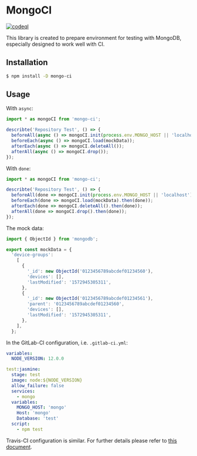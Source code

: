 # MongoCI
[![codeql](https://github.com/aerabi/mongo-ci/actions/workflows/codeql-analysis.yml/badge.svg)](https://github.com/aerabi/mongo-ci/actions/workflows/codeql-analysis.yml)

This library is created to prepare environment for testing with MongoDB, especially designed to work well with CI.

## Installation
```bash
$ npm install -D mongo-ci
```

## Usage
With `async`:
```typescript
import * as mongoCI from 'mongo-ci';

describte('Repository Test', () => {
  beforeAll(async () => mongoCI.init(process.env.MONGO_HOST || 'localhost'));
  beforeEach(async () => mongoCI.load(mockData));
  afterEach(async () => mongoCI.deleteAll());
  afterAll(async () => mongoCI.drop());
});
```

With `done`:
```typescript
import * as mongoCI from 'mongo-ci';

describte('Repository Test', () => {
  beforeAll(done => mongoCI.init(process.env.MONGO_HOST || 'localhost').then(done));
  beforeEach(done => mongoCI.load(mockData).then(done));
  afterEach(done => mongoCI.deleteAll().then(done));
  afterAll(done => mongoCI.drop().then(done));
});
```

The mock data:
```typescript
import { ObjectId } from 'mongodb';

export const mockData = {
  'device-groups':
    [
      {
        '_id': new ObjectId('0123456789abcdef01234560'),
        'devices': [],
        'lastModified': '1572945305311',
      },
      {
        '_id': new ObjectId('0123456789abcdef01234561'),
        'parent': '0123456789abcdef01234560',
        'devices': [],
        'lastModified': '1572945305311',
      },
    ],
  };
```

In the GitLab-CI configuration, i.e. `.gitlab-ci.yml`:
```yaml
variables:
  NODE_VERSION: 12.0.0

test:jasmine:
  stage: test
  image: node:${NODE_VERSION}
  allow_failure: false
  services:
    - mongo
  variables:
    MONGO_HOST: 'mongo'
    Host: 'mongo'
    Database: 'test'
  script:
    - npm test
```
Travis-CI configuration is similar. For further details please refer to [this document](https://docs.travis-ci.com/user/database-setup/#mongodb).
